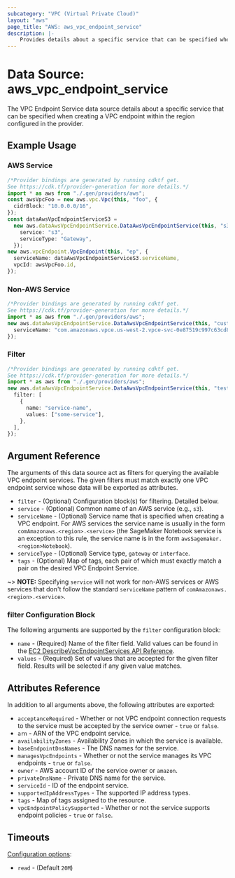 ```yaml
---
subcategory: "VPC (Virtual Private Cloud)"
layout: "aws"
page_title: "AWS: aws_vpc_endpoint_service"
description: |-
    Provides details about a specific service that can be specified when creating a VPC endpoint.
---
```


# Data Source: aws\_vpc\_endpoint\_service

The VPC Endpoint Service data source details about a specific service that
can be specified when creating a VPC endpoint within the region configured in the provider.

## Example Usage

### AWS Service

```typescript
/*Provider bindings are generated by running cdktf get.
See https://cdk.tf/provider-generation for more details.*/
import * as aws from "./.gen/providers/aws";
const awsVpcFoo = new aws.vpc.Vpc(this, "foo", {
  cidrBlock: "10.0.0.0/16",
});
const dataAwsVpcEndpointServiceS3 =
  new aws.dataAwsVpcEndpointService.DataAwsVpcEndpointService(this, "s3", {
    service: "s3",
    serviceType: "Gateway",
  });
new aws.vpcEndpoint.VpcEndpoint(this, "ep", {
  serviceName: dataAwsVpcEndpointServiceS3.serviceName,
  vpcId: awsVpcFoo.id,
});

```

### Non-AWS Service

```typescript
/*Provider bindings are generated by running cdktf get.
See https://cdk.tf/provider-generation for more details.*/
import * as aws from "./.gen/providers/aws";
new aws.dataAwsVpcEndpointService.DataAwsVpcEndpointService(this, "custome", {
  serviceName: "com.amazonaws.vpce.us-west-2.vpce-svc-0e87519c997c63cd8",
});

```

### Filter

```typescript
/*Provider bindings are generated by running cdktf get.
See https://cdk.tf/provider-generation for more details.*/
import * as aws from "./.gen/providers/aws";
new aws.dataAwsVpcEndpointService.DataAwsVpcEndpointService(this, "test", {
  filter: [
    {
      name: "service-name",
      values: ["some-service"],
    },
  ],
});

```

## Argument Reference

The arguments of this data source act as filters for querying the available VPC endpoint services.
The given filters must match exactly one VPC endpoint service whose data will be exported as attributes.

* `filter` - (Optional) Configuration block(s) for filtering. Detailed below.
* `service` - (Optional) Common name of an AWS service (e.g., `s3`).
* `serviceName` - (Optional) Service name that is specified when creating a VPC endpoint. For AWS services the service name is usually in the form `comAmazonaws.<region>.<service>` (the SageMaker Notebook service is an exception to this rule, the service name is in the form `awsSagemaker.<region>Notebook`).
* `serviceType` - (Optional) Service type, `gateway` or `interface`.
* `tags` - (Optional) Map of tags, each pair of which must exactly match a pair on the desired VPC Endpoint Service.

\~> **NOTE:** Specifying `service` will not work for non-AWS services or AWS services that don't follow the standard `serviceName` pattern of `comAmazonaws.<region>.<service>`.

### filter Configuration Block

The following arguments are supported by the `filter` configuration block:

* `name` - (Required) Name of the filter field. Valid values can be found in the [EC2 DescribeVpcEndpointServices API Reference](https://docs.aws.amazon.com/AWSEC2/latest/APIReference/API_DescribeVpcEndpointServices.html).
* `values` - (Required) Set of values that are accepted for the given filter field. Results will be selected if any given value matches.

## Attributes Reference

In addition to all arguments above, the following attributes are exported:

* `acceptanceRequired` - Whether or not VPC endpoint connection requests to the service must be accepted by the service owner - `true` or `false`.
* `arn` - ARN of the VPC endpoint service.
* `availabilityZones` - Availability Zones in which the service is available.
* `baseEndpointDnsNames` - The DNS names for the service.
* `managesVpcEndpoints` - Whether or not the service manages its VPC endpoints - `true` or `false`.
* `owner` - AWS account ID of the service owner or `amazon`.
* `privateDnsName` - Private DNS name for the service.
* `serviceId` - ID of the endpoint service.
* `supportedIpAddressTypes` - The supported IP address types.
* `tags` - Map of tags assigned to the resource.
* `vpcEndpointPolicySupported` - Whether or not the service supports endpoint policies - `true` or `false`.

## Timeouts

[Configuration options](https://developer.hashicorp.com/terraform/language/resources/syntax#operation-timeouts):

* `read` - (Default `20M`)
